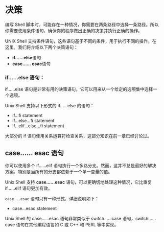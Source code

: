 # 决策

编写 Shell 脚本时，可能存在一种情况，你需要在两条路径中选择一条路径。所以你需要使用条件语句，确保你的程序做出正确的决策并执行正确的操作。

UNIX Shell 支持条件语句，这些语句基于不同的条件，用于执行不同的操作。在这里，我们将介绍以下两个决策语句：

- **if……else**语句
- **case…… esac**语句

### if……else 语句：

if……else 语句是非常有用的决策语句，它可以用来从一个给定的选项集中选择一个选项。

Unix Shell 支持以下形式的 if……else 的语句：

- if...fi statement
- if...else...fi statement
- if...elif...else...fi statement

大部分的 if 语句使用关系运算符检查关系，这部分知识在前一章已经讨论过。

## case…… esac 语句

你可以使用多个 if……elif 语句执行一个多路分支。然而，这并不总是最好的解决方案，特别是当所有的分支都依赖于一个单一变量的值。

Unix Shell 支持 **case……esac** 语句，可以更确切地处理这种情况，它比重复 if……elif 语句更加有效。

`case...esac` 语句只有一种形式，详细说明如下：

- case...esac statement

Unix Shell 的 case……esac 语句非常类似于 switch……case 语句，switch……case 语句在其他编程语言如 C 或 C++ 和 PERL 等中实现。
